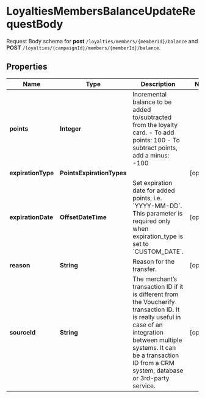 

# LoyaltiesMembersBalanceUpdateRequestBody

Request Body schema for **post** `/loyalties/members/{memberId}/balance` and **POST** `/loyalties/{campaignId}/members/{memberId}/balance`.

## Properties

| Name | Type | Description | Notes |
|------------ | ------------- | ------------- | -------------|
|**points** | **Integer** | Incremental balance to be added to/subtracted from the loyalty card.  - To add points: 100 - To subtract points, add a minus: -100 |  |
|**expirationType** | **PointsExpirationTypes** |  |  [optional] |
|**expirationDate** | **OffsetDateTime** | Set expiration date for added points, i.e. &#x60;YYYY-MM-DD&#x60;. This parameter is required only when expiration_type is set to &#x60;CUSTOM_DATE&#x60;. |  [optional] |
|**reason** | **String** | Reason for the transfer. |  [optional] |
|**sourceId** | **String** | The merchant’s transaction ID if it is different from the Voucherify transaction ID. It is really useful in case of an integration between multiple systems. It can be a transaction ID from a CRM system, database or 3rd-party service. |  [optional] |



